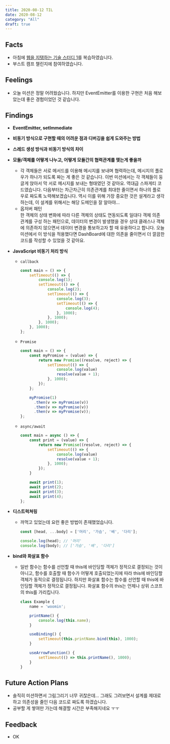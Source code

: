 ```yaml
---
title: 2020-08-12 TIL
date: 2020-08-12
category: "All"
draft: true
---
```


## Facts

- 아침에 [웹을 지탱하는 기술 스터디 1](../../../Study/2020-02-25-web-supporting-tech-1.md)를 복습하였습니다.
- 부스트 캠프 챌린지에 참여하였습니다.

## Feelings

- 오늘 미션은 정말 어려웠습니다. 하지만 EventEmitter를 이용한 구현은 처음 해보았는데 좋은 경험이었던 것 같습니다.

## Findings

- **EventEmitter, setImmediate**
- **비동기 방식으로 구현할 때의 어려운 점과 디버깅을 쉽게 도와주는 방법**
- **스레드 생성 방식과 비동기 방식의 차이**
- **모듈/객체를 어떻게 나누고, 어떻게 모듈간의 협력관계를 맺는게 좋을까**
  - 각 객체들은 서로 메서드를 이용해 메시지를 보내며 협력하는데, 메시지의 플로우가 하나가 되도록 짜는 게 좋은 것 같습니다. 이번 미션에서는 각 객체들이 둥글게 앉아서 막 서로 메시지를 보내는 형태였던 것 같아요. 역대급 스파게티 코드였습니다. 다음부터는 차근차근히 의존관계를 최대한 줄이면서 하나의 플로우로 짜도록 노력해보겠습니다. 역시 이를 위해 가장 중요한 것은 설계라고 생각하는데, 이 설계를 위해서는 해당 도메인을 잘 알아야...
  - 옵저버 패턴  
    한 객체의 상태 변화에 따라 다른 객체의 상태도 연동되도록 일대다 객체 의존 관계를 구성 하는 패턴으로, 데이터의 변경이 발생했을 경우 상대 클래스나 객체에 의존하지 않으면서 데이터 변경을 통보하고자 할 때 유용하다고 합니다. 오늘 미션에서 이 방식을 적용했다면 DashBoard에 대한 의존을 줄이면서 더 깔끔한 코드를 작성할 수 있었을 것 같아요.
- **JavaScript 비동기 처리 방식**
  - `callback`

      ```javascript
      const main = () => {
          setTimeout(() => {
              console.log(1);
              setTimeout(() => {
                  console.log(2);
                  setTimeout(() => {
                      console.log(3);
                      setTimeout(() => {
                          console.log(4);
                      }, 1000);
                  }, 1000);
              }, 1000);
          }, 1000);
      };
      ```
  
  - `Promise`

      ```javascript
      const main = () => {
          const myPromise = (value) => {
              return new Promise((resolve, reject) => {
                  setTimeout(() => {
                      console.log(value)
                      resolve(value + 1);
                  }, 1000);
              });
          };

          myPromise(1)
            .then(v => myPromise(v))
            .then(v => myPromise(v))
            .then(v => myPromise(v));
      };
      ```

  - `async/await`

      ```javascript
      const main = async () => {
          const print = (value) => {
              return new Promise((resolve, reject) => {
                  setTimeout(() => {
                      console.log(value)
                      resolve(value + 1);
                  }, 1000);
              });
          }

          await print(1);
          await print(2);
          await print(3);
          await print(4);
      };
      ```

- **디스트럭쳐링**
  - 까먹고 있었는데 요런 좋은 방법이 존재했었습니다.

      ```javascript
      const [head, ...body] = ['머리', '가슴', '배', '다리'];

      console.log(head); // '머리'
      console.log(body); // ['가슴', '배', '다리']
      ```

- **bind와 화살표 함수**
  - 일반 함수는 함수를 선언할 때 this에 바인딩할 객체가 정적으로 결정되는 것이 아니고, 함수를 호출할 때 함수가 어떻게 호출되었는지에 따라 this에 바인딩할 객체가 동적으로 결정됩니다. 하지만 화살표 함수는 함수를 선언할 때 this에 바인딩할 객체가 정적으로 결정됩니다. 화살표 함수의 this는 언제나 상위 스코프의 this를 가리킵니다.

      ```javascript
      class Example {
          name = 'woomin';

          printName() {
              console.log(this.name);
          }

          useBinding() {
              setTimeout(this.printName.bind(this), 1000);
          }

          useArrowFunction() {
              setTimeout(() => this.printName(), 1000);
          }
      }
      ```

## Future Action Plans

- 솔직히 미션하면서 그림그리기 너무 귀찮은데... 그래도 그려보면서 설계를 제대로 하고 의존성을 줄인 다음 코드로 짜도록 하겠습니다.
- 공부할 게 쌓여만 가는데 해결할 시간은 부족해지네요 ㅜㅜ

## Feedback

- OK
